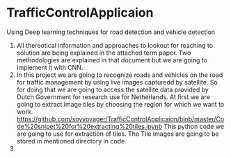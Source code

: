 # TrafficControlApplicaion
Using Deep learning techniques for road detection and vehicle detection

1. All thereotical information and approaches to lookout for reaching to solution are being explained in the attached term paper. Two methodologies are explained in that document but we are going to implement it with CNN. 
2. In this project we are going to recognize roads and vehicles on the road for traffic management by using live images capturedd by satellite. So for doing that we are going to access the satellite data provided by Dutch Government for research use for Netherlands. At first we are going to extract image tiles by choosing the region for which we want to work. https://github.com/soyvoyager/TrafficControlApplicaion/blob/master/Code%20snipet%20for%20extracting%20tiles.ipynb This python code we are going to use for extraction of tiles. The Tile images are going to be stored in mentioned directory in code.
3. 
